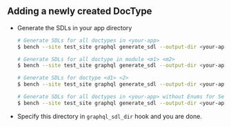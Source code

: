 ## Adding a newly created DocType

- Generate the SDLs in your app directory

  ```bash
  # Generate SDLs for all doctypes in <your-app>
  $ bench --site test_site graphql generate_sdl --output-dir <your-app/graphql> --app <your-app>

  # Generate SDLs for all doctype in module <m1> <m2>
  $ bench --site test_site graphql generate_sdl --output-dir <your-app/graphql> --module <m1> -m <m2> -m <name>

  # Generate SDLs for doctype <d1> <2>
  $ bench --site test_site graphql generate_sdl --output-dir <your-app/graphql> --doctype <d1> -dt <d2> -dt <name>

  # Generate SDLs for all doctypes in <your-app> without Enums for Select Fields
  $ bench --site test_site graphql generate_sdl --output-dir <your-app/graphql> --app <your-app> --disable-enum-select-fields
  ```

- Specify this directory in `graphql_sdl_dir` hook and you are done.
